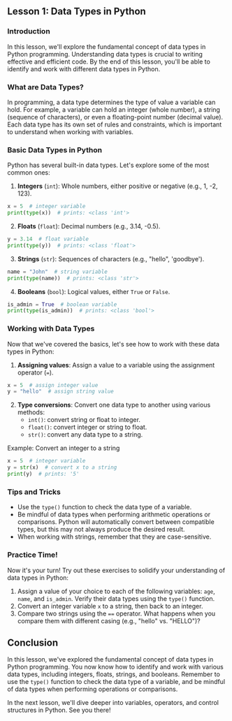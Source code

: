 ## Lesson 1: Data Types in Python

### Introduction

In this lesson, we'll explore the fundamental concept of data types in Python programming. Understanding data types is crucial to writing effective and efficient code. By the end of this lesson, you'll be able to identify and work with different data types in Python.

### What are Data Types?

In programming, a data type determines the type of value a variable can hold. For example, a variable can hold an integer (whole number), a string (sequence of characters), or even a floating-point number (decimal value). Each data type has its own set of rules and constraints, which is important to understand when working with variables.

### Basic Data Types in Python

Python has several built-in data types. Let's explore some of the most common ones:

1. **Integers** (`int`): Whole numbers, either positive or negative (e.g., 1, -2, 123).

```python
x = 5  # integer variable
print(type(x))  # prints: <class 'int'>
```

2. **Floats** (`float`): Decimal numbers (e.g., 3.14, -0.5).

```python
y = 3.14  # float variable
print(type(y))  # prints: <class 'float'>
```

3. **Strings** (`str`): Sequences of characters (e.g., "hello", 'goodbye').

```python
name = "John"  # string variable
print(type(name))  # prints: <class 'str'>
```

4. **Booleans** (`bool`): Logical values, either `True` or `False`.

```python
is_admin = True  # boolean variable
print(type(is_admin))  # prints: <class 'bool'>
```

### Working with Data Types

Now that we've covered the basics, let's see how to work with these data types in Python:

1. **Assigning values**: Assign a value to a variable using the assignment operator (`=`).

```python
x = 5  # assign integer value
y = "hello"  # assign string value
```

2. **Type conversions**: Convert one data type to another using various methods:
   - `int()`: convert string or float to integer.
   - `float()`: convert integer or string to float.
   - `str()`: convert any data type to a string.

Example: Convert an integer to a string

```python
x = 5  # integer variable
y = str(x)  # convert x to a string
print(y)  # prints: '5'
```

### Tips and Tricks

- Use the `type()` function to check the data type of a variable.
- Be mindful of data types when performing arithmetic operations or comparisons. Python will automatically convert between compatible types, but this may not always produce the desired result.
- When working with strings, remember that they are case-sensitive.

### Practice Time!

Now it's your turn! Try out these exercises to solidify your understanding of data types in Python:

1. Assign a value of your choice to each of the following variables: `age`, `name`, and `is_admin`. Verify their data types using the `type()` function.
2. Convert an integer variable `x` to a string, then back to an integer.
3. Compare two strings using the `==` operator. What happens when you compare them with different casing (e.g., "hello" vs. "HELLO")?

## Conclusion

In this lesson, we've explored the fundamental concept of data types in Python programming. You now know how to identify and work with various data types, including integers, floats, strings, and booleans. Remember to use the `type()` function to check the data type of a variable, and be mindful of data types when performing operations or comparisons.

In the next lesson, we'll dive deeper into variables, operators, and control structures in Python. See you there!
